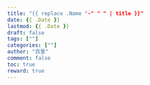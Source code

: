 ```yaml
---
title: "{{ replace .Name "-" " " | title }}"
date: {{ .Date }}
lastmod: {{ .Date }}
draft: false
tags: [""]
categories: [""]
author: "百里"
comment: false
toc: true
reward: true
---
```


